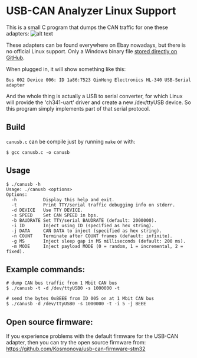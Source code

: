 # USB-CAN Analyzer Linux Support

This is a small C program that dumps the CAN traffic for one these adapters:
![alt text](USB-CAN.jpg)

These adapters can be found everywhere on Ebay nowadays, but there is no official Linux support. Only a Windows binary file [stored directly on GitHub](https://github.com/SeeedDocument/USB-CAN_Analyzer).

When plugged in, it will show something like this:
```
Bus 002 Device 006: ID 1a86:7523 QinHeng Electronics HL-340 USB-Serial adapter
```
And the whole thing is actually a USB to serial converter, for which Linux will provide the 'ch341-uart' driver and create a new /dev/ttyUSB device. So this program simply implements part of that serial protocol.

## Build

`canusb.c` can be compile just by running `make` or with:

```
$ gcc canusb.c -o canusb
```
## Usage

```
$ ./canusb -h
Usage: ./canusb <options>
Options:
  -h          Display this help and exit.
  -t          Print TTY/serial traffic debugging info on stderr.
  -d DEVICE   Use TTY DEVICE.
  -s SPEED    Set CAN SPEED in bps.
  -b BAUDRATE Set TTY/serial BAUDRATE (default: 2000000).
  -i ID       Inject using ID (specified as hex string).
  -j DATA     CAN DATA to inject (specified as hex string).
  -n COUNT    Terminate after COUNT frames (default: infinite).
  -g MS       Inject sleep gap in MS milliseconds (default: 200 ms).
  -m MODE     Inject payload MODE (0 = random, 1 = incremental, 2 = fixed).
```


## Example commands:
```
# dump CAN bus traffic from 1 Mbit CAN bus
$ ./canusb -t -d /dev/ttyUSB0 -s 1000000 -t

# send the bytes 0xBEEE from ID 005 on at 1 Mbit CAN bus
$ ./canusb -d /dev/ttyUSB0 -s 1000000 -t -i 5 -j BEEE
```


## Open source firmware:
If you experience problems with the default firmware for the USB-CAN adapter, then you can try the open source firmware from: https://github.com/Kosmonova/usb-can-firmware-stm32


